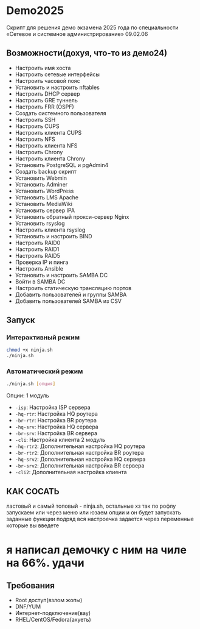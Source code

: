 # Demo2025

Скрипт для решения демо экзамена 2025 года по специальности «Сетевое и системное администрирование» 09.02.06

## Возможности(дохуя, что-то из демо24)

- Настроить имя хоста
- Настроить сетевые интерфейсы
- Настроить часовой пояс
- Установить и настроить nftables
- Настроить DHCP сервер
- Настроить GRE туннель
- Настроить FRR (OSPF)
- Создать системного пользователя
- Настроить SSH
- Настроить CUPS
- Настроить клиента CUPS
- Настроить NFS
- Настроить клиента NFS
- Настроить Chrony
- Настроить клиента Chrony
- Установить PostgreSQL и pgAdmin4
- Создать backup скрипт
- Установить Webmin
- Установить Adminer
- Установить WordPress
- Установить LMS Apache
- Установить MediaWiki
- Установить сервер IPA
- Установить обратный прокси-сервер Nginx
- Установить rsyslog
- Настроить клиента rsyslog
- Установить и настроить BIND
- Настроить RAID0
- Настроить RAID1
- Настроить RAID5
- Проверка IP и пинга
- Настроить Ansible
- Установить и настроить SAMBA DC
- Войти в SAMBA DC
- Настроить статическую трансляцию портов
- Добавить пользователей и группы SAMBA
- Добавить пользователей SAMBA из CSV

## Запуск

### Интерактивный режим
```bash
chmod +x ninja.sh
./ninja.sh
```

### Автоматический режим
```bash
./ninja.sh [опция]
```

Опции:
1 модуль
- `-isp`: Настройка ISP сервера
- `-hq-rtr`: Настройка HQ роутера
- `-br-rtr`: Настройка BR роутера
- `-hq-srv`: Настройка HQ сервера
- `-br-srv`: Настройка BR сервера
- `-cli`: Настройка клиента
2 модуль
- `-hq-rtr2`: Дополнительная настройка HQ роутера
- `-br-rtr2`: Дополнительная настройка BR роутера
- `-hq-srv2`: Дополнительная настройка HQ сервера
- `-br-srv2`: Дополнительная настройка BR сервера
- `-cli2`: Дополнительная настройка клиента

## КАК СОСАТЬ

ластовый и самый топовый - ninja.sh, остальные хз так по рофлу
запускаем или через меню или юзаем опции и он будет запускать заданные функции подряд
вся настроечка задается через переменные которые вы введете

# я написал демочку с ним на чиле на 66%. удачи


## Требования
- Root доступ(взлом жопы)
- DNF/YUM
- Интернет-подключение(вау)
- RHEL/CentOS/Fedora(ахуеть)

 
